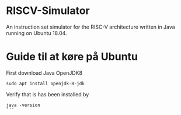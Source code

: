 # RISCV-Simulator
An instruction set simulator for the RISC-V architecture written in Java running on Ubuntu 18.04.

# Guide til at køre på Ubuntu
First download Java OpenJDK8
```
sudo apt install openjdk-8-jdk
```
Verify that is has been installed by
```
java -version
´´´
